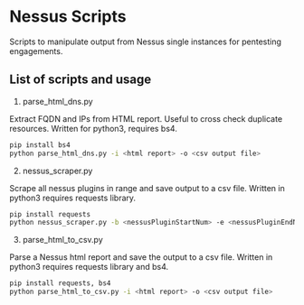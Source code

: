 # Nessus Scripts

Scripts to manipulate output from Nessus single instances for pentesting engagements.

## List of scripts and usage

1. parse_html_dns.py

Extract FQDN and IPs from HTML report. Useful to cross check duplicate resources. Written for python3, requires bs4.

```bash
pip install bs4
python parse_html_dns.py -i <html report> -o <csv output file>
```


2. nessus_scraper.py

Scrape all nessus plugins in range and save output to a csv file. Written in python3 requires requests library.

```bash
pip install requests
python nessus_scraper.py -b <nessusPluginStartNum> -e <nessusPluginEndNum> -o <csv output file>
```


3. parse_html_to_csv.py

Parse a Nessus html report and save the output to a csv file. Written in python3 requires requests library and bs4.

```bash
pip install requests, bs4
python parse_html_to_csv.py -i <html report> -o <csv output file>
```
